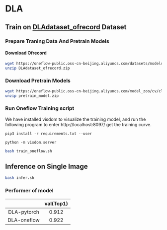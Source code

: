 
# DLA

## Train on [DLAdataset_ofrecord](https://oneflow-public.oss-cn-beijing.aliyuncs.com/datasets/models/DLA/DLAdataset_ofrecord.zip) Dataset

### Prepare Traning Data And Pretrain Models

#### Download Ofrecord

```bash
wget https://oneflow-public.oss-cn-beijing.aliyuncs.com/datasets/models/DLA/DLAdataset_ofrecord.zip
unzip DLAdataset_ofrecord.zip
```

### Download Pretrain Models

```bash
wget https://oneflow-public.oss-cn-beijing.aliyuncs.com/model_zoo/cv/classification/DLA/pretrain_model.zip
unzip pretrain_model.zip
```

### Run Oneflow Training script
We have installed visdom to visualize the training model, and run the following program to enter http://localhost:8097/ get the training curve.
```
pip3 install -r requirements.txt --user
```
```
python -m visdom.server
```
```bash
bash train_oneflow.sh
```


## Inference on Single Image

```bash
bash infer.sh
```


### Performer of model
|               |       val(Top1)     |
|    :-----:    | :-----------------: |
| DLA-pytorch   |        0.912        |
| DLA-oneflow   |        0.922        |

